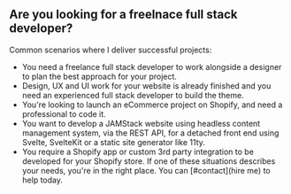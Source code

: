 ## Are you looking for a freelnace full stack developer?
Common scenarios where I deliver successful projects:
- You need a freelance full stack developer to work alongside a designer to plan the best approach for your project.
- Design, UX and UI work for your website is already finished and you need an experienced full stack developer to build the theme.
- You're looking to launch an eCommerce project on Shopify, and need a professional to code it.
- You want to develop a JAMStack website using headless content management system, via the REST API, for a detached front end using Svelte, SvelteKit or a static site generator like 11ty.
- You require a Shopify app or custom 3rd party integration to be developed for your Shopify store.
If one of these situations describes your needs, you're in the right place. You can [#contact](hire me) to help today.
